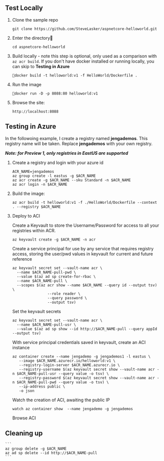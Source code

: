 ## Test Locally

1. Clone the sample repo

    `git clone https://github.com/SteveLasker/aspnetcore-helloworld.git`

1. Enter the directory

    `cd aspnetcore-helloworld`

1. Build locally - note this step is optional, only used as a comparison with `az acr build`. If you don't have docker installed or running locally, you can skip to **Testing in Azure**
    
    `docker build -t helloworld:v1 -f HelloWorld/Dockerfile .`

1. Run the image

    `docker run -D -p 8088:80 helloworld:v1`

1. Browse the site: 

    `http://localhost:8088`

## Testing in Azure

In the followoing example, I create a registry named **jengademos**. This registry name will be taken. Replace **jengademos** with your own registry. 

***Note: for Preview 1, only registries in EastUS are supported***

1.	Create a registry and login with your azure id
    
    ```
    ACR_NAME=jengademos
    az group create -l eastus -g $ACR_NAME
    az acr create -g $ACR_NAME --sku Standard -n $ACR_NAME
    az acr login -n $ACR_NAME
	```

1.  Build the image:

    ```
    az acr build -t helloworld:v1 -f ./HelloWorld/Dockerfile --context . --registry $ACR_NAME 
    ```

1.  Deploy to ACI

	Create a Keyvault to store the Username/Password for access to all your registries within ACR.

    `az keyvault create -g $ACR_NAME -n acr`
	
    Create a service principal for use by any service that requires registry access, storing the user/pwd values in keyvault for current and future reference
    ```
    az keyvault secret set --vault-name acr \
      --name $ACR_NAME-pull-pwd \
      --value $(az ad sp create-for-rbac \
      --name $ACR_NAME-pull \
      --scopes $(az acr show --name $ACR_NAME --query id --output tsv) \
                    --role reader \
                    --query password \
                    --output tsv)
    ```

	Set the keyvault secrets

    ```
    az keyvault secret set --vault-name acr \
      --name $ACR_NAME-pull-usr \
      --value $(az ad sp show --id http://$ACR_NAME-pull --query appId --output tsv)
    ```

	With service principal credentials saved in keyvault, create an ACI instance

    ```
    az container create --name jengademo -g jengademos1 -l eastus \
       --image $ACR_NAME.azurecr.io/helloworld:v1 \
       --registry-login-server $ACR_NAME.azurecr.io \
       --registry-username $(az keyvault secret show --vault-name acr -n $ACR_NAME-pull-usr --query value -o tsv) \
       --registry-password $(az keyvault secret show --vault-name acr -n $ACR_NAME-pull-pwd --query value -o tsv) \
       --ip-address public \
       -o json
    ```

	Watch the creation of ACI, awaiting the public IP

    ```
    watch az container show  --name jengademo -g jengademos
    ```

	Browse ACI

## Cleaning up
    ```
    az group delete -g $ACR_NAME
    az ad sp delete --id http://$ACR_NAME-pull
    ```
